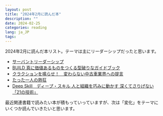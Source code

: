 ```yaml
---
layout: post
title: "2024年2月に読んだ本"
description: ""
date: 2024-02-25
categories: reading
lang: ja_JP
tags:
---
```


2024年2月に読んだ本リスト。テーマは主にリーダーシップだったと思います。

- [サーバントリーダーシップ](https://amzn.asia/d/ejIX1hH)
- [BUILD 真に価値あるものをつくる型破りなガイドブック](https://amzn.asia/d/6NMjLHd)
- [クラクションを鳴らせ！　変わらない中古車業界への提言](https://www.amazon.co.jp/dp/4344041623?ref_=cm_sw_r_cp_ud_dp_PMQJ0XBWV1QS1K2M754W)
- [たった一人の熱狂](https://www.amazon.co.jp/dp/434442459X?_encoding=UTF8&psc=1&ref_=cm_sw_r_cp_ud_dp_W3YCH5YFM6ZQBA2HZKFN)
- [Deep Skill　ディープ・スキル 人と組織を巧みに動かす 深くてさりげない「21の技術」](https://www.amazon.co.jp/dp/4478116733?ref_=cm_sw_r_cp_ud_dp_6MFA8AXS20ANWTYXKVW0)


最近関連書籍で読みたい本が積もっていっていますが、次は「変化」をテーマにいくつか読んでいきたいと思います。